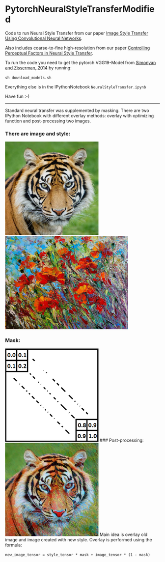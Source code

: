 # PytorchNeuralStyleTransferModified

Code to run Neural Style Transfer from our paper [Image Style Transfer Using Convolutional Neural Networks](http://www.cv-foundation.org/openaccess/content_cvpr_2016/html/Gatys_Image_Style_Transfer_CVPR_2016_paper.html).

Also includes coarse-to-fine high-resolution from our paper [Controlling Perceptual Factors in Neural Style Transfer](https://arxiv.org/abs/1611.07865).

To run the code you need to get the pytorch VGG19-Model from [Simonyan and Zisserman, 2014](https://arxiv.org/abs/1409.1556) by running: 

`sh download_models.sh`

Everything else is in the IPythonNotebook `NeuralStyleTransfer.ipynb`

Have fun :-)

----  

Standard neural transfer was supplemented by masking. There are two IPython Notebook with different overlay methods: overlay with optimizing function and post-processing two images.  
### There are image and style:  
<img src="Images/image.jpg" width="304"> <img src="Images/style1.jpg" width="400">   
### Mask:  
<img src="Images/mask.png" width="304">
### Post-processing:   
<img src="Images/post-proc.png" width="304">
Main idea is overlay old image and image created with new style. Overlay is performed using the formula:  

`new_image_tensor = style_tensor * mask + image_tensor * (1 - mask)`  

